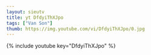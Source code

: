```yaml
--- 
layout: sieutv
title: yt DfdyiThXJpo
tags: ["Van Son"]
thumb: https://img.youtube.com/vi/DfdyiThXJpo/0.jpg
---
```

{% include youtube key="DfdyiThXJpo" %} 
